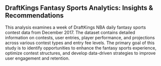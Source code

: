 ## DraftKings Fantasy Sports Analytics: Insights & Recommendations

This analysis examines a week of DraftKings NBA daily fantasy sports contest data from December 2017. The dataset contains detailed information on contests, user entries, player performance, and projections across various contest types and entry fee levels. The primary goal of this study is to identify opportunities to enhance the fantasy sports experience, optimize contest structures, and develop data-driven strategies to improve user engagement and retention.
